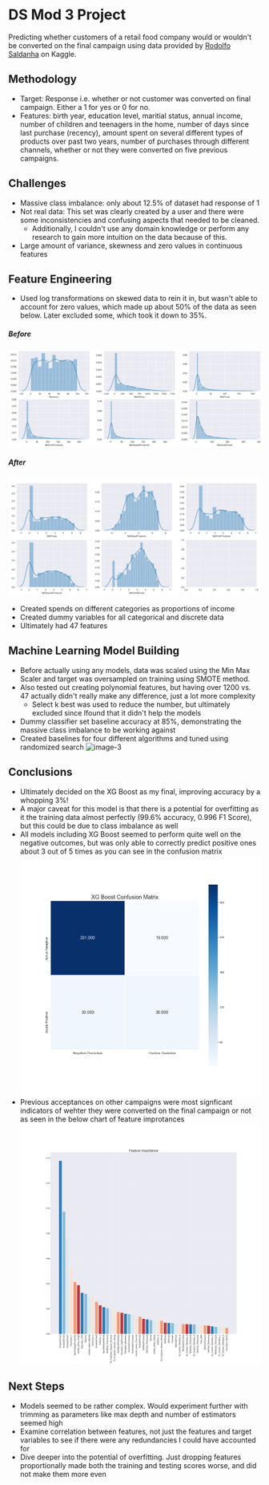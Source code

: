 # DS Mod 3 Project
Predicting whether customers of a retail food company would or wouldn't be converted on the final campaign using data provided by [Rodolfo Saldanha](https://www.kaggle.com/rodsaldanha/arketing-campaign#ml_project1_data.xlsx) on Kaggle.

## Methodology
* Target: Response i.e. whether or not customer was converted on final campaign. Either a 1 for yes or 0 for no.
* Features: birth year, education level, maritial status, annual income, number of children and teenagers in the home, number of days since last purchase (recency), amount spent on several different types of products over past two years, number of purchases through different channels, whether or not they were converted on five previous campaigns.

## Challenges
* Massive class imbalance: only about 12.5% of dataset had response of 1
* Not real data: This set was clearly created by a user and there were some inconsistencies and confusing aspects that needed to be cleaned.
    * Additionally, I couldn't use any domain knowledge or perform any research to gain more intuition on the data because of this.
* Large amount of variance, skewness and zero values in continuous features

## Feature Engineering
* Used log transformations on skewed data to rein it in, but wasn't able to account for zero values, which made up about 50% of the data as seen below. Later excluded some, which took it down to 35%.
##### Before
![image-1](charts/variance_skewness_example.PNG)<br>
##### After 
![image-2](charts/variance_skewness_example_after_log.PNG)<br>
* Created spends on different categories as proportions of income
* Created dummy variables for all categorical and discrete data
* Ultimately had 47 features

## Machine Learning Model Building
* Before actually using any models, data was scaled using the Min Max Scaler and target was oversampled on training using SMOTE method.
* Also tested out creating polynomial features, but having over 1200 vs. 47 actually didn't really make any difference, just a lot more complexity
    * Select k best was used to reduce the number, but ultimately excluded since Ifound that it didn't help the models
* Dummy classifier set baseline accuracy at 85%, demonstrating the massive class imbalance to be working against
* Created baselines for four different algorithms and tuned using randomized search
![image-3](chart/model_scores.png)<br>

## Conclusions
* Ultimately decided on the XG Boost as my final, improving accuracy by a whopping 3%!
* A major caveat for this model is that there is a potential for overfitting as it the training data almost perfectly (99.6% accuracy, 0.996 F1 Score), but this could be due to class imbalance as well
* All models including XG Boost seemed to perform quite well on the negative outcomes, but was only able to correctly predict positive ones about 3 out of 5 times as you can see in the confusion matrix
![image-3](charts/XG_Boost_Confusion_Matrix.png)<br>
* Previous acceptances on other campaigns were most signficant indicators of wehter they were converted on the final campaign or not as seen in the below chart of feature improtances
![image-4](charts/feature_importance.png)<br>

## Next Steps
* Models seemed to be rather complex. Would experiment further with trimming as parameters like max depth and number of estimators seemed high
* Examine correlation between features, not just the features and target variables to see if there were any redundancies I could have accounted for
* Dive deeper into the potential of overfitting. Just dropping features proportionally made both the training and testing scores worse, and did not make them more even
